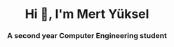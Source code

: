 <h1 align="center">Hi 👋, I'm Mert Yüksel</h1>
<h3 align="center">A second year Computer Engineering student</h3>


